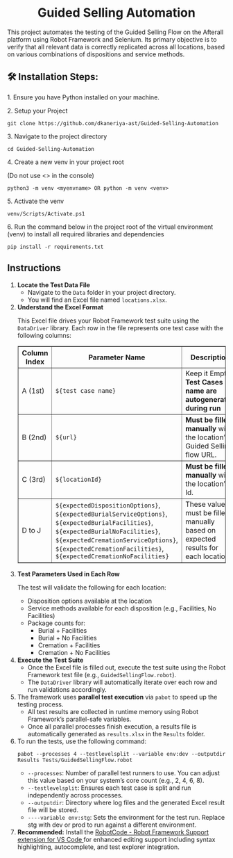 <h1 align="center" id="title">Guided Selling Automation</h1>

<p id="description">
This project automates the testing of the Guided Selling Flow on the Afterall platform using Robot Framework and Selenium.  
Its primary objective is to verify that all relevant data is correctly replicated across all locations, based on various combinations of dispositions and service methods.
</p>

<h2>🛠️ Installation Steps:</h2>

<p>1. Ensure you have Python installed on your machine.</p>

<p>2. Setup your Project</p>

```
git clone https://github.com/dkaneriya-ast/Guided-Selling-Automation
```

<p>3. Navigate to the project directory</p>

```
cd Guided-Selling-Automation
```

<p>4. Create a new venv in your project root</p> (Do not use <> in the console)

```
python3 -m venv <myenvname> OR python -m venv <venv> 
```

<p>5. Activate the venv </p>

```
venv/Scripts/Activate.ps1
```

<p>6. Run the command below in the project root of the virtual environment (venv) to install all required libraries and dependencies</p>

```
pip install -r requirements.txt
```

<h2>Instructions</h2>

<ol>
<li>
    <strong>Locate the Test Data File</strong>
    <ul>
      <li>Navigate to the <code>Data</code> folder in your project directory.</li>
      <li>You will find an Excel file named <code>locations.xlsx</code>.</li>
    </ul>
  </li>

  <li>
    <strong>Understand the Excel Format</strong>
    <p>This Excel file drives your Robot Framework test suite using the <code>DataDriver</code> library. Each row in the file represents one test case with the following columns:</p>
    <table border="1" cellpadding="6" cellspacing="0">
      <thead>
        <tr>
          <th>Column Index</th>
          <th>Parameter Name</th>
          <th>Description</th>
        </tr>
      </thead>
      <tbody>
        <tr>
          <td>A (1st)</td>
          <td><code>${test case name}</code></td>
          <td>Keep it Empty <strong>Test Cases name are autogenerated during run</strong></td>
        </tr>
        <tr>
          <td>B (2nd)</td>
          <td><code>${url}</code></td>
          <td><strong>Must be filled manually</strong> with the location’s Guided Selling flow URL.</td>
        </tr>
        <tr>
          <td>C (3rd)</td>
          <td><code>${locationId}</code></td>
          <td><strong>Must be filled manually</strong> with the location’s Id.</td>
        </tr>
        <tr>
          <td>D to J</td>
          <td>
            <code>${expectedDispositionOptions}</code>,<br>
            <code>${expectedBurialServiceOptions}</code>,<br>
            <code>${expectedBurialFacilities}</code>,<br>
            <code>${expectedBurialNoFacilities}</code>,<br>
            <code>${expectedCremationServiceOptions}</code>,<br>
            <code>${expectedCremationFacilities}</code>,<br>
            <code>${expectedCremationNoFacilities}</code>
          </td>
          <td>These values must be filled manually based on expected results for each location.</td>
        </tr>
      </tbody>
    </table>
  </li>

  <li>
    <strong>Test Parameters Used in Each Row</strong>
    <p>The test will validate the following for each location:</p>
    <ul>
      <li>Disposition options available at the location</li>
      <li>Service methods available for each disposition (e.g., Facilities, No Facilities)</li>
      <li>Package counts for:
        <ul>
          <li>Burial + Facilities</li>
          <li>Burial + No Facilities</li>
          <li>Cremation + Facilities</li>
          <li>Cremation + No Facilities</li>
        </ul>
      </li>
    </ul>
  </li>

  <li>
    <strong>Execute the Test Suite</strong>
    <ul>
      <li>Once the Excel file is filled out, execute the test suite using the Robot Framework test file (e.g., <code>GuidedSellingFlow.robot</code>).</li>
      <li>The <code>DataDriver</code> library will automatically iterate over each row and run validations accordingly.</li>
    </ul>
  </li>

  <li>
    The framework uses <strong>parallel test execution</strong> via <code>pabot</code> to speed up the testing process.
    <ul>
      <li>All test results are collected in runtime memory using Robot Framework’s parallel-safe variables.</li>
      <li>Once all parallel processes finish execution, a results file is automatically generated as <code>results.xlsx</code> in the <code>Results</code> folder.</li>
    </ul>
  </li>

  <li>
    To run the tests, use the following command:
    <pre><code>pabot --processes 4 --testlevelsplit --variable env:dev --outputdir Results Tests/GuidedSellingFlow.robot</code></pre>
    <ul>
      <li><code>--processes</code>: Number of parallel test runners to use. You can adjust this value based on your system’s core count (e.g., 2, 4, 6, 8).</li>
      <li><code>--testlevelsplit</code>: Ensures each test case is split and run independently across processes.</li>
      <li><code>--outputdir</code>: Directory where log files and the generated Excel result file will be stored.</li>
      <li><code>----variable env:stg</code>: Sets the environment for the test run. Replace stg with dev or prod to run against a different environment.</li>
    </ul>
  </li>

  <li>
    <strong>Recommended:</strong> Install the 
    <a href="https://marketplace.visualstudio.com/items?itemName=d-biehl.robotcode" target="_blank">
      RobotCode - Robot Framework Support extension for VS Code
    </a>
    for enhanced editing support including syntax highlighting, autocomplete, and test explorer integration.
  </li>
</ol>
